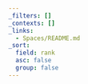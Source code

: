 ```yaml
---
_filters: []
_contexts: []
_links:
  - Spaces/README.md
_sort:
  field: rank
  asc: false
  group: false
---
```

